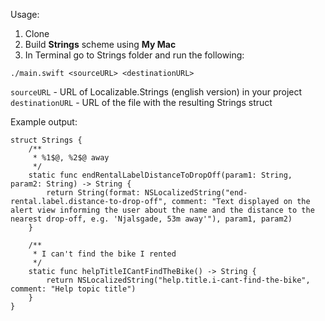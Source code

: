 
Usage:

1. Clone
2. Build **Strings** scheme using **My Mac**
3. In Terminal go to Strings folder and run the following:
```
./main.swift <sourceURL> <destinationURL>
```
`sourceURL` - URL of Localizable.Strings (english version) in your project
`destinationURL` - URL of the file with the resulting Strings struct

Example output:
```
struct Strings {
    /**
     * %1$@, %2$@ away
     */
    static func endRentalLabelDistanceToDropOff(param1: String, param2: String) -> String {
        return String(format: NSLocalizedString("end-rental.label.distance-to-drop-off", comment: "Text displayed on the alert view informing the user about the name and the distance to the nearest drop-off, e.g. 'Njalsgade, 53m away'"), param1, param2)
    }

    /**
     * I can't find the bike I rented
     */
    static func helpTitleICantFindTheBike() -> String {
        return NSLocalizedString("help.title.i-cant-find-the-bike", comment: "Help topic title")
    }
}
```
